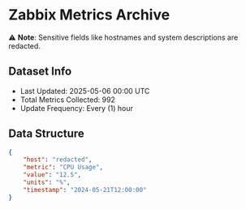 # Zabbix Metrics Archive

⚠️ **Note**: Sensitive fields like hostnames and system descriptions are redacted.

## Dataset Info
- Last Updated: 2025-05-06 00:00 UTC
- Total Metrics Collected: 992
- Update Frequency: Every (1) hour

## Data Structure
```json
{
    "host": "redacted",
    "metric": "CPU Usage",
    "value": "12.5",
    "units": "%",
    "timestamp": "2024-05-21T12:00:00"
}
```
